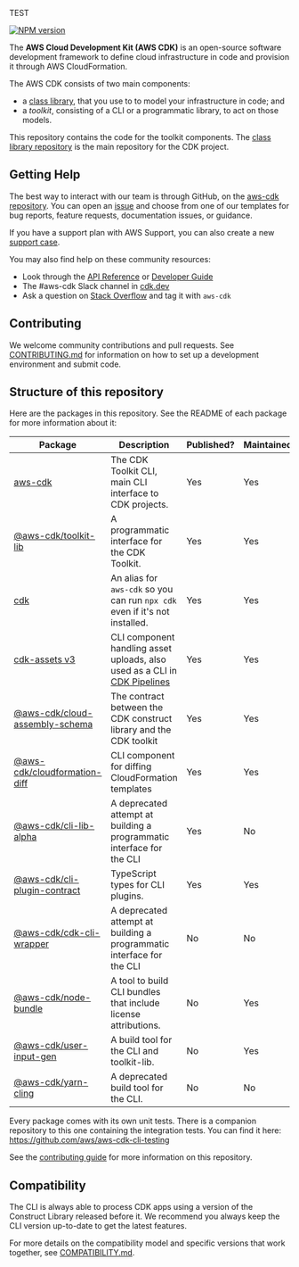 TEST

[![NPM version](https://badge.fury.io/js/aws-cdk.svg)](https://badge.fury.io/js/aws-cdk)

The **AWS Cloud Development Kit (AWS CDK)** is an open-source software
development framework to define cloud infrastructure in code and provision it
through AWS CloudFormation.

The AWS CDK consists of two main components:

- a [class library](https://github.com/aws/aws-cdk), that you use to
  to model your infrastructure in code; and
- a *toolkit*, consisting of a CLI or a programmatic library, to act on those
  models.

This repository contains the code for the toolkit components. The [class library
repository](https://github.com/aws/aws-cdk) is the main repository for the CDK
project.

## Getting Help

The best way to interact with our team is through GitHub, on the [aws-cdk
repository](https://github.com/aws/aws-cdk). You can open an
[issue](https://github.com/aws/aws-cdk/issues/new/choose) and choose from one of
our templates for bug reports, feature requests, documentation issues, or
guidance.

If you have a support plan with AWS Support, you can also create a new [support case](https://console.aws.amazon.com/support/home#/).

You may also find help on these community resources:

- Look through the [API Reference](https://docs.aws.amazon.com/cdk/api/latest/docs/aws-construct-library.html) or [Developer Guide](https://docs.aws.amazon.com/cdk/latest/guide)
- The #aws-cdk Slack channel in [cdk.dev](https://cdk.dev)
- Ask a question on [Stack Overflow](https://stackoverflow.com/questions/tagged/aws-cdk)
  and tag it with `aws-cdk`

## Contributing

We welcome community contributions and pull requests. See
[CONTRIBUTING.md](./CONTRIBUTING.md) for information on how to set up a development
environment and submit code.

## Structure of this repository

Here are the packages in this repository. See the README of each package for more information about it:

| Package                                                                       | Description                                                                                                                                                | Published? | Maintained? |
| ----------------------------------------------------------------------------- | ---------------------------------------------------------------------------------------------------------------------------------------------------------- | ---------- | ----------- |
| [aws-cdk](./packages/aws-cdk/)                                                | The CDK Toolkit CLI, main CLI interface to CDK projects.                                                                                                   | Yes        | Yes         |
| [@aws-cdk/toolkit-lib](./packages/@aws-cdk/toolkit-lib/)                      | A programmatic interface for the CDK Toolkit.                                                                                                              | Yes        | Yes         |
| [cdk](./packages/cdk/)                                                        | An alias for `aws-cdk` so you can run `npx cdk` even if it's not installed.                                                                                | Yes        | Yes         |
| [cdk-assets v3](./packages/cdk-assets/)                                       | CLI component handling asset uploads, also used as a CLI in [CDK Pipelines](https://docs.aws.amazon.com/cdk/api/v2/docs/aws-cdk-lib.pipelines-readme.html) | Yes        | Yes         |
| [@aws-cdk/cloud-assembly-schema](./packages/@aws-cdk//cloud-assembly-schema/) | The contract between the CDK construct library and the CDK toolkit                                                                                         | Yes        | Yes         |
| [@aws-cdk/cloudformation-diff](./packages/@aws-cdk/cloudformation-diff/)      | CLI component for diffing CloudFormation templates                                                                                                         | Yes        | Yes         |
| [@aws-cdk/cli-lib-alpha](./packages/@aws-cdk/cli-lib-alpha/)                  | A deprecated attempt at building a programmatic interface for the CLI                                                                                      | Yes        | No          |
| [@aws-cdk/cli-plugin-contract](./packages/@aws-cdk/cli-plugin-contract/)      | TypeScript types for CLI plugins.                                                                                                                          | Yes        | Yes         |
| [@aws-cdk/cdk-cli-wrapper](./packages/@aws-cdk/cdk-cli-wrapper/)              | A deprecated attempt at building a programmatic interface for the CLI                                                                                      | No         | No          |
| [@aws-cdk/node-bundle](./packages/@aws-cdk/node-bundle/)                      | A tool to build CLI bundles that include license attributions.                                                                                             | No         | Yes         |
| [@aws-cdk/user-input-gen](./packages/@aws-cdk/user-input-gen/)                | A build tool for the CLI and toolkit-lib.                                                                                                                  | No         | Yes         |
| [@aws-cdk/yarn-cling](./packages/@aws-cdk/yarn-cling/)                        | A deprecated build tool for the CLI.                                                                                                                       | No         | No          |

Every package comes with its own unit tests. There is a companion repository to this one containing the integration tests. You can find it here: <https://github.com/aws/aws-cdk-cli-testing>

See the [contributing guide](./CONTRIBUTING.md) for more information on this repository.

## Compatibility

The CLI is always able to process CDK apps using a version of the Construct Library
released before it. We recommend you always keep the CLI version up-to-date to get the
latest features.

For more details on the compatibility model and specific versions that work together,
see [COMPATIBILITY.md](COMPATIBILITY.md).
